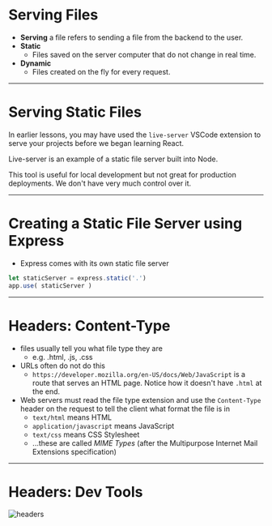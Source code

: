 # Serving Files

* **Serving** a file refers to sending a file from the backend to the user.
* **Static**
    * Files saved on the server computer that do not change in real time.
* **Dynamic**
  * Files created on the fly for every request.

---

# Serving Static Files

In earlier lessons, you may have used the `live-server` VSCode extension to serve your projects before we began learning React.

Live-server is an example of a static file server built into Node.

This tool is useful for local development but not great for production deployments. We don't have very much control over it.

---

# Creating a Static File Server using Express

* Express comes with its own static file server

```js
let staticServer = express.static('.')
app.use( staticServer )
```

---

# Headers: Content-Type  

* files usually tell you what file type they are
    * e.g. .html, .js, .css
* URLs often do not do this
    * `https://developer.mozilla.org/en-US/docs/Web/JavaScript` is a route that serves an HTML page. Notice how it doesn't have `.html` at the end.
* Web servers must read the file type extension and use the `Content-Type` header on the request to tell the client what format the file is in
    * `text/html` means HTML
    * `application/javascript` means JavaScript
    * `text/css` means CSS Stylesheet
    * ...these are called *MIME Types* (after the Multipurpose Internet Mail Extensions specification)

---

# Headers: Dev Tools

![headers](https://res.cloudinary.com/btvca/image/upload/v1626093503/content-type_zimyop.png)

